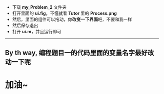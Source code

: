 + 下载 **my_Problem_2** 文件夹 
+ 打开里面的 **ui.fig**，不懂就看 **Tutor** 里的 **Process.png**
+ 然后，里面的组件可以拖动，你**改变一下界面**吧，不要和我一样
+ 然后保存退出
+ 打开 **ui.m**，并且运行即可
---
By th way, 编程题目一的代码里面的变量名字最好改动一下呢
---
# 加油~
